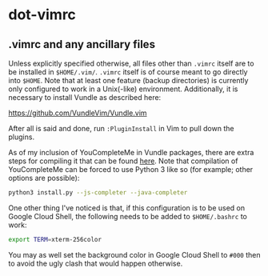 # dot-vimrc
## .vimrc and any ancillary files

Unless explicitly specified otherwise, all files other than `.vimrc` itself are
to be installed in `$HOME/.vim/`. `.vimrc` itself is of course meant to go
directly into `$HOME`. Note that at least one feature (backup directories) is
currently only configured to work in a Unix(-like) environment. Additionally,
it is necessary to install Vundle as described here:

https://github.com/VundleVim/Vundle.vim

After all is said and done, run `:PluginInstall` in Vim to pull down the
plugins.

As of my inclusion of YouCompleteMe in Vundle packages, there are extra steps
for compiling it that can be found
[here](https://github.com/Valloric/YouCompleteMe). Note that compilation of
YouCompleteMe can be forced to use Python 3 like so (for example; other
options are possible):

```bash
python3 install.py --js-completer --java-completer
```

One other thing I've noticed is that, if this configuration is to be used on
Google Cloud Shell, the following needs to be added to `$HOME/.bashrc` to
work:

```bash
export TERM=xterm-256color
```

You may as well set the background color in Google Cloud Shell to `#000` then
to avoid the ugly clash that would happen otherwise.
